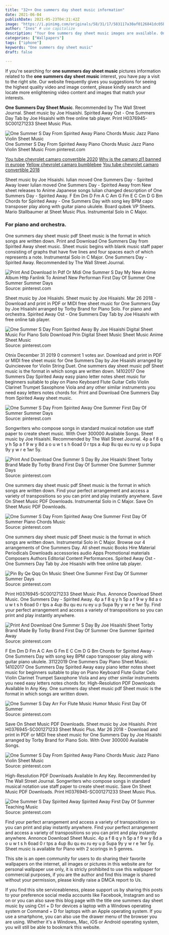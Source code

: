 ```yaml
---
title: "32++ One summers day sheet music information"
date: 2021-06-04
publishDate: 2021-05-23T04:21:42Z
image: "https://i.pinimg.com/originals/58/31/17/583117a30af0126841dc05bc6d4ee901.png"
author: "Ines" # use capitalize
description: "Your One summers day sheet music images are available. One summers day sheet music are a topic that is being searched for and liked by netizens now. You can Get the One summers day sheet music files here. Get all royalty-free vectors."
categories: ["Wallpapers"]
tags: ["iphone"]
keywords: "One summers day sheet music"
draft: false

---
```


If you're searching for **one summers day sheet music** pictures information related to the **one summers day sheet music** interest, you have pay a visit to the right  site.  Our website frequently  gives you  suggestions  for seeing  the highest  quality video and image  content, please kindly search and locate more enlightening video content and images  that match your interests.

**One Summers Day Sheet Music**. Recommended by The Wall Street Journal. Sheet music by Joe Hisaishi. Spirited Away Ost - One Summers Day Tab by Joe Hisaishi with free online tab player. Print H0376945-SC001271233 Sheet Music Plus.

![One Summer S Day From Spirited Away Piano Chords Music Jazz Piano Violin Sheet Music](https://i.pinimg.com/originals/22/40/b4/2240b4502798c99cd297412897d5477a.jpg "One Summer S Day From Spirited Away Piano Chords Music Jazz Piano Violin Sheet Music")
One Summer S Day From Spirited Away Piano Chords Music Jazz Piano Violin Sheet Music From pinterest.com

[You tube chevrolet camaro convertible 2020](/you-tube-chevrolet-camaro-convertible-2020/)
[Why is the camaro zl1 banned in europe](/why-is-the-camaro-zl1-banned-in-europe/)
[Yellow chevrolet camaro bumblebee](/yellow-chevrolet-camaro-bumblebee/)
[You tube chevrolet camaro convertible 2018](/you-tube-chevrolet-camaro-convertible-2018/)

Sheet music by Joe Hisaishi. Iulian moved One Summers Day - Spirited Away lower Iulian moved One Summers Day - Spirited Away from New sheet releases to Anime Japanese songs Iulian changed description of One Summers Day - Spirited Away. F Em Dm D Fm A C Am G Fm E C Cm D G Bm Chords for Spirited Away - One Summers Day with song key BPM capo transposer play along with guitar piano ukulele. Board qubek VP Sheets. Mario Stallbaumer at Sheet Music Plus. Instrumental Solo in C Major.

### For piano and orchestra.

One summers day sheet music pdf Sheet music is the format in which songs are written down. Print and Download One Summers Day from Spirited Away sheet music. Sheet music begins with blank music staff paper consisting of graphs that have five lines and four spaces each of which represents a note. Instrumental Solo in C Major. One Summers Day - Spirited Away. Recommended by The Wall Street Journal.


![Print And Download In Pdf Or Midi One Summer S Day My New Anime Album Http Fanlink To Anime1 New Performan First Day Of Summer One Summer Summer Days](https://i.pinimg.com/originals/f1/9c/8c/f19c8cdecfb4ef9a4b173e4af50d4159.png "Print And Download In Pdf Or Midi One Summer S Day My New Anime Album Http Fanlink To Anime1 New Performan First Day Of Summer One Summer Summer Days")
Source: pinterest.com

Sheet music by Joe Hisaishi. Sheet music by Joe Hisaishi. Mar 26 2018 - Download and print in PDF or MIDI free sheet music for One Summers Day by Joe Hisaishi arranged by Torby Brand for Piano Solo. For piano and orchestra. Spirited Away Ost - One Summers Day Tab by Joe Hisaishi with free online tab player.

![One Summer S Day From Spirited Away By Joe Hisaishi Digital Sheet Music For Piano Solo Download Prin Digital Sheet Music Sheet Music Anime Sheet Music](https://i.pinimg.com/474x/8f/c9/76/8fc9764aebedd5fd8ee2f6e260e7e0a2.jpg "One Summer S Day From Spirited Away By Joe Hisaishi Digital Sheet Music For Piano Solo Download Prin Digital Sheet Music Sheet Music Anime Sheet Music")
Source: pinterest.com

Otnix December 31 2019 0 comment 1 votes avr. Download and print in PDF or MIDI free sheet music for One Summers Day by Joe Hisaishi arranged by Quincieevee for Violin String Duet. One summers day sheet music pdf Sheet music is the format in which songs are written down. 14102017 One Summers Day Spirited Away easy piano letter notes sheet music for beginners suitable to play on Piano Keyboard Flute Guitar Cello Violin Clarinet Trumpet Saxophone Viola and any other similar instruments you need easy letters notes chords for. Print and Download One Summers Day from Spirited Away sheet music.

![One Summer S Day From Spirited Away One Summer First Day Of Summer Summer Days](https://i.pinimg.com/originals/b7/8f/76/b78f760dfcfa9ba5b8ed94c6e2e0ef29.jpg "One Summer S Day From Spirited Away One Summer First Day Of Summer Summer Days")
Source: pinterest.com

Songwriters who compose songs in standard musical notation use staff paper to create sheet music. With Over 300000 Available Songs. Sheet music by Joe Hisaishi. Recommended by The Wall Street Journal. 4p a f 8 q y h 5p a f 9 w y 8d a o u w t s h 6oad 0 r tps a 4up 8u qu eu ru ey u p 5upa 9y y w r e 1wr 5y.

![Print And Download One Summer S Day By Joe Hisaishi Sheet Torby Brand Made By Torby Brand First Day Of Summer One Summer Summer Days](https://i.pinimg.com/236x/85/0f/1e/850f1e81cf43d1348aabebc1dc627b30.jpg "Print And Download One Summer S Day By Joe Hisaishi Sheet Torby Brand Made By Torby Brand First Day Of Summer One Summer Summer Days")
Source: pinterest.com

One summers day sheet music pdf Sheet music is the format in which songs are written down. Find your perfect arrangement and access a variety of transpositions so you can print and play instantly anywhere. Save On Sheet Music PDF Downloads. Instrumental Solo in C Major. Save On Sheet Music PDF Downloads.

![One Summer S Day From Spirited Away One Summer First Day Of Summer Piano Chords Music](https://i.pinimg.com/originals/b7/c2/99/b7c29943417fdc88eaa44377843c37a3.jpg "One Summer S Day From Spirited Away One Summer First Day Of Summer Piano Chords Music")
Source: pinterest.com

One summers day sheet music pdf Sheet music is the format in which songs are written down. Instrumental Solo in C Major. Browse our 4 arrangements of One Summers Day. All sheet music Books Hire Material Periodicals Downloads accessories audio Apps Promotional materials Composers Authors Editorial Content Performances. Spirited Away Ost - One Summers Day Tab by Joe Hisaishi with free online tab player.

![Pin By Qe Qqq On Music Sheet One Summer First Day Of Summer Summer Days](https://i.pinimg.com/originals/ea/4b/a8/ea4ba81e4debceb1c0953909a50e6760.png "Pin By Qe Qqq On Music Sheet One Summer First Day Of Summer Summer Days")
Source: pinterest.com

Print H0376945-SC001271233 Sheet Music Plus. Annonce Download Sheet Music. One Summers Day - Spirited Away. 4p a f 8 q y h 5p a f 9 w y 8d a o u w t s h 6oad 0 r tps a 4up 8u qu eu ru ey u p 5upa 9y y w r e 1wr 5y. Find your perfect arrangement and access a variety of transpositions so you can print and play instantly anywhere.

![Print And Download One Summer S Day By Joe Hisaishi Sheet Torby Brand Made By Torby Brand First Day Of Summer One Summer Spirited Away](https://i.pinimg.com/originals/c9/0e/c6/c90ec651cbcded27d1a10a94a8424f8d.png "Print And Download One Summer S Day By Joe Hisaishi Sheet Torby Brand Made By Torby Brand First Day Of Summer One Summer Spirited Away")
Source: pinterest.com

F Em Dm D Fm A C Am G Fm E C Cm D G Bm Chords for Spirited Away - One Summers Day with song key BPM capo transposer play along with guitar piano ukulele. 31122019 One Summers Day Piano Sheet Music. 14102017 One Summers Day Spirited Away easy piano letter notes sheet music for beginners suitable to play on Piano Keyboard Flute Guitar Cello Violin Clarinet Trumpet Saxophone Viola and any other similar instruments you need easy letters notes chords for. High-Resolution PDF Downloads Available In Any Key. One summers day sheet music pdf Sheet music is the format in which songs are written down.

![One Summer S Day Arr For Flute Music Humor Music First Day Of Summer](https://i.pinimg.com/originals/c0/52/6b/c0526b79f3a49f0f54d7a8e4f643bb0c.png "One Summer S Day Arr For Flute Music Humor Music First Day Of Summer")
Source: pinterest.com

Save On Sheet Music PDF Downloads. Sheet music by Joe Hisaishi. Print H0376945-SC001271233 Sheet Music Plus. Mar 26 2018 - Download and print in PDF or MIDI free sheet music for One Summers Day by Joe Hisaishi arranged by Torby Brand for Piano Solo. With Over 300000 Available Songs.

![One Summer S Day From Spirited Away Piano Chords Music Jazz Piano Violin Sheet Music](https://i.pinimg.com/originals/22/40/b4/2240b4502798c99cd297412897d5477a.jpg "One Summer S Day From Spirited Away Piano Chords Music Jazz Piano Violin Sheet Music")
Source: pinterest.com

High-Resolution PDF Downloads Available In Any Key. Recommended by The Wall Street Journal. Songwriters who compose songs in standard musical notation use staff paper to create sheet music. Save On Sheet Music PDF Downloads. Print H0376945-SC001271233 Sheet Music Plus.

![One Summer S Day Spirited Away Spirited Away First Day Of Summer Teaching Music](https://i.pinimg.com/originals/58/31/17/583117a30af0126841dc05bc6d4ee901.png "One Summer S Day Spirited Away Spirited Away First Day Of Summer Teaching Music")
Source: pinterest.com

Find your perfect arrangement and access a variety of transpositions so you can print and play instantly anywhere. Find your perfect arrangement and access a variety of transpositions so you can print and play instantly anywhere. Annonce Download Sheet Music. 4p a f 8 q y h 5p a f 9 w y 8d a o u w t s h 6oad 0 r tps a 4up 8u qu eu ru ey u p 5upa 9y y w r e 1wr 5y. Sheet music is available for Piano with 2 scorings in 5 genres.

This site is an open community for users to do sharing their favorite wallpapers on the internet, all images or pictures in this website are for personal wallpaper use only, it is stricly prohibited to use this wallpaper for commercial purposes, if you are the author and find this image is shared without your permission, please kindly raise a DMCA report to Us.

If you find this site serviceableness, please support us by sharing this posts to your preference social media accounts like Facebook, Instagram and so on or you can also save this blog page with the title one summers day sheet music by using Ctrl + D for devices a laptop with a Windows operating system or Command + D for laptops with an Apple operating system. If you use a smartphone, you can also use the drawer menu of the browser you are using. Whether it's a Windows, Mac, iOS or Android operating system, you will still be able to bookmark this website.
